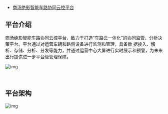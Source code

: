 - [商汤绝影智能车路协同云控平台](https://www.sensetime.com/cn/product-detail?categoryId=32949)

## 平台介绍

商汤绝影智能车路协同云控平台，致力于打造“车路云一体化”的协同监管、分析决策平台。平台通过对运营车辆和路侧设备进行监测和管理，具备数 据接入、解析、存储、分析、分发等能力，并通过运营中心大屏进行实时展示和预警，为未来出行提供进一步平台级管理保障。                                                    

![img](https://oss.sensetime.com/20210820/6c4fb7359b30d624abf7783a6c8ce7c6/平台介绍.jpeg)

​                               

## 平台架构

![img](https://oss.sensetime.com/20210820/6bf4c40f5ee48434cf6289adc715a428/智能车路协同云控平台.jpeg)                                                            